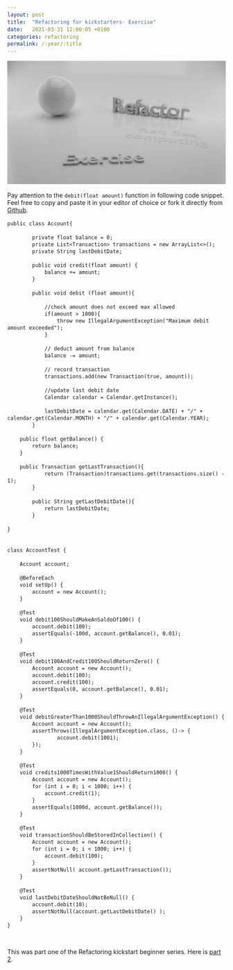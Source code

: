 ```yaml
---
layout: post 
title:  "Refactoring for kickstarters- Exercise"
date:   2021-03-31 12:00:05 +0100 
categories: refactoring 
permalink: /:year/:title
---
```


![Summary part 1](../images/Refactoring/Refactor-exercise-part-one.png)
<br>

Pay attention to the `debit(float amount)` function in following code snippet. Feel free to copy and paste it in your editor of choice or fork it directly 
from [Github](https://github.com/redseacomputing/Refactoring_Comment).
<br>

    public class Account{
    
            private float balance = 0;
            private List<Transaction> transactions = new ArrayList<>();
            private String lastDebitDate;
    
            public void credit(float amount) {
                balance += amount;
            }
    
            public void debit (float amount){
    
                //check amount does not exceed max allowed
                if(amount > 1000){
                    throw new IllegalArgumentException("Maximum debit amount exceeded");
                }
    
                // deduct amount from balance
                balance -= amount;
    
                // record transaction
                transactions.add(new Transaction(true, amount));
    
                //update last debit date
                Calendar calendar = Calendar.getInstance();
    
                lastDebitDate = calendar.get(Calendar.DATE) + "/" + calendar.get(Calendar.MONTH) + "/" + calendar.get(Calendar.YEAR);
            }
    
        public float getBalance() {
            return balance;
        }
    
        public Transaction getLastTransaction(){
                return (Transaction)transactions.get(transactions.size() - 1);
            }
    
            public String getLastDebitDate(){
                return lastDebitDate;
            }

    }


    class AccountTest {

        Account account;
    
        @BeforeEach
        void setUp() {
            account = new Account();
        }
    
        @Test
        void debit100ShouldMakeAnSaldoOf100() {
            account.debit(100);
            assertEquals(-100d, account.getBalance(), 0.01);
        }
    
        @Test
        void debit100AndCredit100ShouldReturnZero() {
            Account account = new Account();
            account.debit(100);
            account.credit(100);
            assertEquals(0, account.getBalance(), 0.01);
        }
    
        @Test
        void debitGreaterThan1000ShouldThrowAnIllegalArgumentException() {
            Account account = new Account();
            assertThrows(IllegalArgumentException.class, ()-> {
                    account.debit(1001);
            });
        }
    
        @Test
        void credits1000TimesWithValue1ShouldReturn1000() {
            Account account = new Account();
            for (int i = 0; i < 1000; i++) {
                account.credit(1);
            }
            assertEquals(1000d, account.getBalance());
        }
    
        @Test
        void transactionShouldBeStoredInCollection() {
            Account account = new Account();
            for (int i = 0; i < 1000; i++) {
                account.debit(100);
            }
            assertNotNull( account.getLastTransaction());
        }
    
        @Test
        void lastDebitDateShouldNotBeNull() {
            account.debit(10);
            assertNotNull(account.getLastDebitDate() );
        }
    }

<br>

This was part one of the Refactoring kickstart beginner series. Here
is [part 2](https://redseacomputing.github.io/2021/Refactoring2-0-introduction).